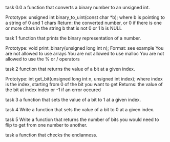 task 0.0
a function that converts a binary number to an unsigned int.

Prototype: unsigned int binary_to_uint(const char *b);
where b is pointing to a string of 0 and 1 chars
Return: the converted number, or 0 if
there is one or more chars in the string b that is not 0 or 1
b is NULL

task 1
 function that prints the binary representation of a number.

Prototype: void print_binary(unsigned long int n);
Format: see example
You are not allowed to use arrays
You are not allowed to use malloc
You are not allowed to use the % or / operators

task 2
function that returns the value of a bit at a given index.

Prototype: int get_bit(unsigned long int n, unsigned int index);
where index is the index, starting from 0 of the bit you want to get
Returns: the value of the bit at index index or -1 if an error occured

task 3
 a function that sets the value of a bit to 1 at a given index.

task 4
Write a function that sets the value of a bit to 0 at a given index.


task 5
Write a function that returns the number of bits you would need to flip to get from one number to another.



task 
 a function that checks the endianness.



